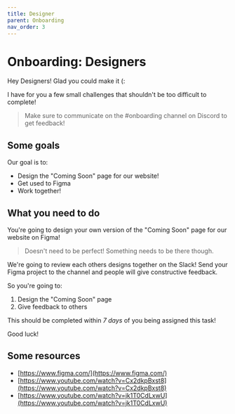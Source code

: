 ```yaml
---
title: Designer
parent: Onboarding
nav_order: 3
---
```


# Onboarding: Designers

Hey Designers! Glad you could make it (:

I have for you a few small challenges that shouldn't be too difficult to complete!

> Make sure to communicate on the #onboarding channel on Discord to get feedback!

## Some goals

Our goal is to:

-   Design the "Coming Soon" page for our website!
-   Get used to Figma
-   Work together!

## What you need to do

You're going to design your own version of the "Coming Soon" page for our website on Figma!

> Doesn't need to be perfect! Something needs to be there though.

We're going to review each others designs together on the Slack!
Send your Figma project to the channel and people will give constructive feedback.

So you're going to:

1. Design the "Coming Soon" page
2. Give feedback to others

This should be completed within _7 days_ of you being assigned this task!

Good luck!

## Some resources

-   [https://www.figma.com/](https://www.figma.com/)
-   [https://www.youtube.com/watch?v=Cx2dkpBxst8](https://www.youtube.com/watch?v=Cx2dkpBxst8)
-   [https://www.youtube.com/watch?v=jk1T0CdLxwU](https://www.youtube.com/watch?v=jk1T0CdLxwU)
